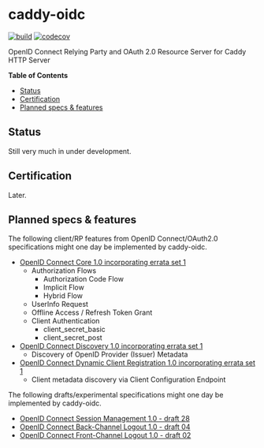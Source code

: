 # caddy-oidc

[![build][travis-image]][travis-url] [![codecov][codecov-image]][codecov-url]

OpenID Connect Relying Party and OAuth 2.0 Resource Server for Caddy HTTP Server

**Table of Contents**

<!-- TOC START min:2 max:2 link:true update:true -->
  - [Status](#status)
  - [Certification](#certification)
  - [Planned specs & features](#planned-specs--features)

<!-- TOC END -->

## Status

Still very much in under development.

## Certification

Later.

## Planned specs & features

The following client/RP features from OpenID Connect/OAuth2.0 specifications might one day be
implemented by caddy-oidc.

- [OpenID Connect Core 1.0 incorporating errata set 1][feature-core]
  - Authorization Flows
    - Authorization Code Flow
    - Implicit Flow
    - Hybrid Flow
  - UserInfo Request
  - Offline Access / Refresh Token Grant
  - Client Authentication
    - client_secret_basic
    - client_secret_post
- [OpenID Connect Discovery 1.0 incorporating errata set 1][feature-discovery]
  - Discovery of OpenID Provider (Issuer) Metadata
- [OpenID Connect Dynamic Client Registration 1.0 incorporating errata set 1][feature-registration]
  - Client metadata discovery via Client Configuration Endpoint

The following drafts/experimental specifications might one day be implemented by caddy-oidc.
  - [OpenID Connect Session Management 1.0 - draft 28][feature-session-management]
  - [OpenID Connect Back-Channel Logout 1.0 - draft 04][feature-backchannel-logout]
  - [OpenID Connect Front-Channel Logout 1.0 - draft 02][feature-frontchannel-logout]


[travis-image]: https://img.shields.io/travis/panva/caddy-oidc/master.svg?style=flat-square&maxAge=7200
[travis-url]: https://travis-ci.org/panva/caddy-oidc
[codecov-image]: https://img.shields.io/codecov/c/github/panva/caddy-oidc/master.svg?style=flat-square&maxAge=7200
[codecov-url]: https://codecov.io/gh/panva/caddy-oidc
[feature-core]: https://openid.net/specs/openid-connect-core-1_0.html
[feature-discovery]: https://openid.net/specs/openid-connect-discovery-1_0.html
[feature-registration]: https://openid.net/specs/openid-connect-registration-1_0.html
[feature-backchannel-logout]: https://openid.net/specs/openid-connect-backchannel-1_0-04.html
[feature-frontchannel-logout]: https://openid.net/specs/openid-connect-frontchannel-1_0-02.html
[feature-session-management]: https://openid.net/specs/openid-connect-session-1_0-28.html

